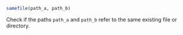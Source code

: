 ```julia
samefile(path_a, path_b)
```

Check if the paths `path_a` and `path_b` refer to the same existing file or directory.
